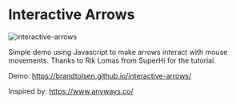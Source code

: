 # Interactive Arrows

![interactive-arrows](https://user-images.githubusercontent.com/57196671/102114322-56c97280-3e3a-11eb-8ad3-02168ac79c33.png)

Simple demo using Javascript to make arrows interact with mouse movements. Thanks to Rik Lomas from SuperHi for the tutorial.

Demo: https://brandtolsen.github.io/interactive-arrows/

Inspired by: https://www.anyways.co/

